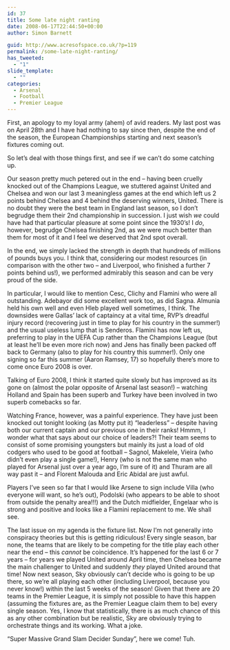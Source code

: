 ```yaml
---
id: 37
title: Some late night ranting
date: 2008-06-17T22:44:50+00:00
author: Simon Barnett

guid: http://www.acresofspace.co.uk/?p=119
permalink: /some-late-night-ranting/
has_tweeted:
  - "1"
slide_template:
  - ""
categories:
  - Arsenal
  - Football
  - Premier League
---
```

First, an apology to my loyal army (ahem) of avid readers. My last post was on April 28th and I have had nothing to say since then, despite the end of the season, the European Championships starting and next season&#8217;s fixtures coming out.

So let&#8217;s deal with those things first, and see if we can&#8217;t do some catching up.

<!--more-->

Our season pretty much petered out in the end &#8211; having been cruelly knocked out of the Champions League, we stuttered against United and Chelsea and won our last 3 meaningless games at the end which left us 2 points behind Chelsea and 4 behind the deserving winners, United. There is no doubt they were the best team in England last season, so I don&#8217;t begrudge them their 2nd championship in succession. I just wish _we_ could have had that particular pleasure at some point since the 1930&#8217;s! I _do_, however, begrudge Chelsea finishing 2nd, as we were much better than them for most of it and I feel we deserved that 2nd spot overall.

In the end, we simply lacked the strength in depth that hundreds of millions of pounds buys you. I think that, considering our modest resources (in comparison with the other two &#8211; and Liverpool, who finished a further 7 points behind us!), we performed admirably this season and can be very proud of the side.

In particular, I would like to mention Cesc, Clichy and Flamini who were all outstanding. Adebayor did some excellent work too, as did Sagna. Almunia held his own well and even Hleb played well sometimes, I think. The downsides were Gallas&#8217; lack of captaincy at a vital time, RVP&#8217;s dreadful injury record (recovering just in time to play for his country in the summer!) and the usual useless lump that is Senderos. Flamini has now left us, preferring to play in the UEFA Cup rather than the Champions League (but at least he&#8217;ll be even more rich now) and Jens has finally been packed off back to Germany (also to play for his country this summer!). Only one signing so far this summer (Aaron Ramsey, 17) so hopefully there&#8217;s more to come once Euro 2008 is over.

Talking of Euro 2008, I think it started quite slowly but has improved as its gone on (almost the polar opposite of Arsenal last season!) &#8211; watching Holland and Spain has been superb and Turkey have been involved in two superb comebacks so far.

Watching France, however, was a painful experience. They have just been knocked out tonight looking (as Motty put it) &#8220;leaderless&#8221; &#8211; despite having both our current captain and our previous one in their ranks! Hmmm, I wonder what that says about our choice of leaders?! Their team seems to consist of some promising youngsters but mainly its just a load of old codgers who used to be good at football &#8211; Sagnol, Makelele, Vieira (who didn&#8217;t even play a single game!), Henry (who is not the same man who played for Arsenal just over a year ago, I&#8217;m sure of it) and Thuram are all way past it &#8211; and Florent Malouda and Eric Abidal are just awful.

Players I&#8217;ve seen so far that I would like Arsene to sign include Villa (who everyone will want, so he&#8217;s out), Podolski (who appears to be able to shoot from outside the penalty area!!!) and the Dutch midfielder, Engelaar who is strong and positive and looks like a Flamini replacement to me. We shall see.

The last issue on my agenda is the fixture list. Now I&#8217;m not generally into conspiracy theories but this is getting ridiculous! Every single season, bar none, the teams that are likely to be competing for the title play each other near the end &#8211; this _cannot_ be coincidence. It&#8217;s happened for the last 6 or 7 years &#8211; for years we played United around April time, then Chelsea became the main challenger to United and suddenly _they_ played United around that time! Now next season, Sky obviously can&#8217;t decide who is going to be up there, so we&#8217;re all playing each other (including Liverpool, because you never know!) within the last 5 weeks of the season! Given that there are 20 teams in the Premier League, it is simply not possible to have this happen (assuming the fixtures are, as the Premier League claim them to be) every single season. Yes, I know that statistically, there is as much chance of this as any other combination but be realistic, Sky are obviously trying to orchestrate things and its working. What a joke.

&#8220;Super Massive Grand Slam Decider Sunday&#8221;, here we come! Tuh.
